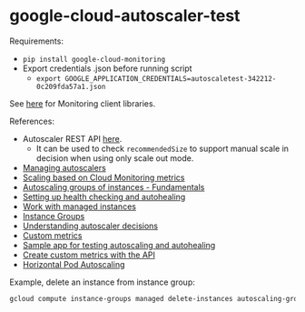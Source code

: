 # google-cloud-autoscaler-test

Requirements:

- `pip install google-cloud-monitoring`
- Export credentials .json before running script
  - `export GOOGLE_APPLICATION_CREDENTIALS=autoscaletest-342212-0c209fda57a1.json`

See [here](https://cloud.google.com/monitoring/docs/reference/libraries#create-service-account-console) for Monitoring client libraries.

References:

- Autoscaler REST API [here](https://cloud.google.com/compute/docs/reference/rest/v1/autoscalers).
  - It can be used to check `recommendedSize` to support manual scale in decision when using only scale out mode.
- [Managing autoscalers](https://cloud.google.com/compute/docs/autoscaler/managing-autoscalers#gcloud_2)
- [Scaling based on Cloud Monitoring metrics](https://cloud.google.com/compute/docs/autoscaler/scaling-stackdriver-monitoring-metrics#custom_metrics)
- [Autoscaling groups of instances - Fundamentals](https://cloud.google.com/compute/docs/autoscaler#autoscaling_policy)
- [Setting up health checking and autohealing](https://cloud.google.com/compute/docs/instance-groups/autohealing-instances-in-migs)
- [Work with managed instances](https://cloud.google.com/compute/docs/instance-groups/working-with-managed-instances#what_is_a_managed_instance)
- [Instance Groups](https://cloud.google.com/compute/docs/instance-groups/#autohealing)
- [Understanding autoscaler decisions](https://cloud.google.com/compute/docs/autoscaler/understanding-autoscaler-decisions#preparing_for_instance_terminations)
- [Custom metrics](https://cloud.google.com/monitoring/custom-metrics#global-v-generic)
- [Sample app for testing autoscaling and autohealing](https://github.com/GoogleCloudPlatform/python-docs-samples/tree/main/compute/managed-instances/demo)
- [Create custom metrics with the API](https://cloud.google.com/monitoring/custom-metrics/creating-metrics#monitoring_create_metric-python)
- [Horizontal Pod Autoscaling](https://kubernetes.io/docs/tasks/run-application/horizontal-pod-autoscale/#algorithm-details)

Example, delete an instance from instance group:

```bash
gcloud compute instance-groups managed delete-instances autoscaling-group-metrics-1 --instances=autoscaling-group-metrics-1-trl1 --zone=us-central1-a
```
